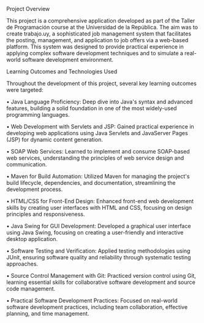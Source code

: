 Project Overview

This project is a comprehensive application developed as part of the Taller de Programación course at the Universidad de la República. The aim was to create trabajo.uy, a sophisticated job management system that facilitates the posting, management, and application to job offers via a web-based platform. This system was designed to provide practical experience in applying complex software development techniques and to simulate a real-world software development environment.

Learning Outcomes and Technologies Used

Throughout the development of this project, several key learning outcomes were targeted:

• Java Language Proficiency: Deep dive into Java's syntax and advanced features, building a solid foundation in one of the most widely-used programming languages.

• Web Development with Servlets and JSP: Gained practical experience in developing web applications using Java Servlets and JavaServer Pages (JSP) for dynamic content generation.

• SOAP Web Services: Learned to implement and consume SOAP-based web services, understanding the principles of web service design and communication.

• Maven for Build Automation: Utilized Maven for managing the project's build lifecycle, dependencies, and documentation, streamlining the development process.

• HTML/CSS for Front-End Design: Enhanced front-end web development skills by creating user interfaces with HTML and CSS, focusing on design principles and responsiveness.

• Java Swing for GUI Development: Developed a graphical user interface using Java Swing, focusing on creating a user-friendly and interactive desktop application.

• Software Testing and Verification: Applied testing methodologies using JUnit, ensuring software quality and reliability through systematic testing approaches.

• Source Control Management with Git: Practiced version control using Git, learning essential skills for collaborative software development and source code management.

• Practical Software Development Practices: Focused on real-world software development practices, including team collaboration, effective planning, and time management.
